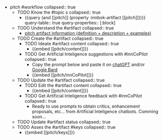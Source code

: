 
- pitch #workflow
   collapsed:: true
  - TODO Know the #topic s
    collapsed:: true
    - {{query (and [[pitch]] (property :innbok-artifact [[pitch]]))}}
      query-table:: true
      query-properties:: [:block]
  - TODO Understand the #artifact
    collapsed:: true
    - [pitch artifact information (definition + description + examples)](https://go.innbok.com/#/page/innBoK%2Fpitch%2Finfo)
  - TODO Create the #artifact
     collapsed:: true
    - TODO Ideate #artifact content
      collapsed:: true
      - {{embed [[pitch/content]]}}
    - TODO Get Artificial Inteligence suggestions with #innCoPilot
      collapsed:: true
      - Copy the prompt below and paste it on [chatGPT](https://chat.openai.com) and/or [Google Bard](https://bard.google.com/chat)
      - {{embed [[pitch/innCoPilot]]}}
  - TODO Update the #artifact
    collapsed:: true
    - TODO Edit the #artifact content
     collapsed:: true
      - {{embed [[pitch/content]]}}
    - TODO Get Artificial Inteligence feedback with #innCoPilot
      collapsed:: true
      - Ready to use prompts to obtain critics, enhancement proposals, etc... from Artificial Inteligence chatbots. Comming soon...
  - TODO Update #artifact status
    collapsed:: true
  - TODO Asses the #artifact #keys
    collapsed:: true
    - {{embed [[pitch/keys]]}}




